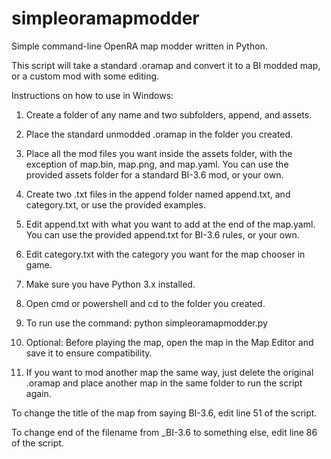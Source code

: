# simpleoramapmodder
Simple command-line OpenRA map modder written in Python.

This script will take a standard .oramap and convert it to a BI modded map, or a custom mod with some editing.

Instructions on how to use in Windows:

1. Create a folder of any name and two subfolders, append, and assets.
2. Place the standard unmodded .oramap in the folder you created.
3. Place all the mod files you want inside the assets folder, with the exception of map.bin, map.png, and map.yaml. You can use the provided assets folder for a standard BI-3.6 mod, or your own.
4. Create two .txt files in the append folder named append.txt, and category.txt, or use the provided examples.
5. Edit append.txt with what you want to add at the end of the map.yaml. You can use the provided append.txt for BI-3.6 rules, or your own.
6. Edit category.txt with the category you want for the map chooser in game.
7. Make sure you have Python 3.x installed.
8. Open cmd or powershell and cd to the folder you created.
9. To run use the command: python simpleoramapmodder.py

10. Optional: Before playing the map, open the map in the Map Editor and save it to ensure compatibility.
11. If you want to mod another map the same way, just delete the original .oramap and place another map in the same folder to run the script again.

To change the title of the map from saying BI-3.6, edit line 51 of the script.

To change end of the filename from _BI-3.6 to something else, edit line 86 of the script.

